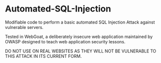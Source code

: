 # Automated-SQL-Injection
Modifiable code to perform a basic automated SQL Injection Attack against vulnerable servers.

Tested in WebGoat, a deliberately insecure web application maintained by OWASP designed to teach web application security lessons.

DO NOT USE ON REAL WEBSITES AS THEY WILL NOT BE VULNERABLE TO THIS ATTACK IN ITS CURRENT FORM.
